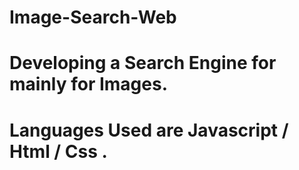 # Image-Search-Web
# Developing a Search Engine for mainly for Images.
# Languages Used are Javascript / Html / Css .
